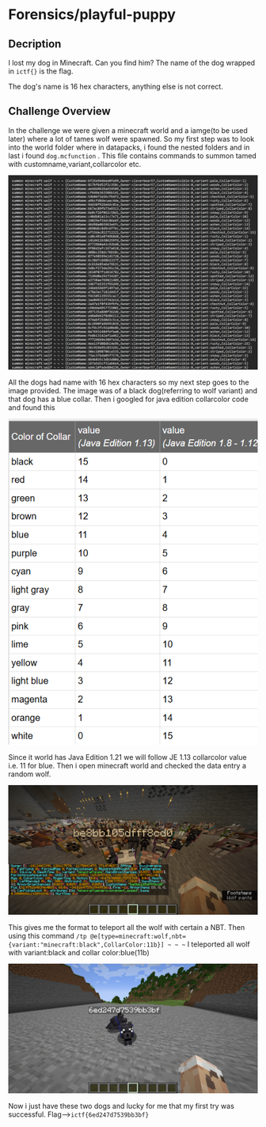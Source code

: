 # Forensics/playful-puppy

## Decription

I lost my dog in Minecraft. Can you find him? The name of the dog wrapped in `ictf{}` is the flag.

The dog's name is 16 hex characters, anything else is not correct.

## **Challenge Overview** 


In the challenge we were given a minecraft world and a iamge(to be used later) where a lot of tames wolf were spawned.
So my first step was to look into the world folder where in datapacks, i found the nested folders and in last i found `dog.mcfunction` .
This file contains commands to summon tamed with customname,variant,collarcolor etc.

![Untitled](image.png)

All the dogs had name with 16 hex characters so my next step goes to the image provided.
The image was of a black dog(referring to wolf variant) and that dog has a blue collar.
Then i googled for java edition collarcolor code and found this

![Untitled](image1.png)

Since it world has Java Edition 1.21 we will follow JE 1.13 collarcolor value i.e. 11 for blue.
Then i open minecraft world and checked the data entry a random wolf.

![Untitled](image2.png)

This gives me the format to teleport all the wolf with certain a NBT.
Then using this command
`/tp @e[type=minecraft:wolf,nbt={variant:"minecraft:black",CollarColor:11b}] ~ ~ ~` 
I teleported all wolf with variant:black and collar color:blue(11b)

![Untitled](image3.png)

Now i just have these two dogs and lucky for me that my first try was successful.
Flag-->`ictf{6ed247d7539bb3bf}`
